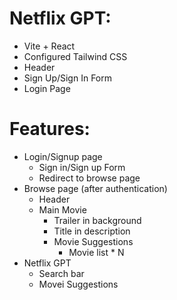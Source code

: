 # Netflix GPT:
- Vite + React
- Configured Tailwind CSS
- Header
- Sign Up/Sign In Form
- Login Page

# Features:
- Login/Signup page
  - Sign in/Sign up Form
  - Redirect to browse page
- Browse page (after authentication)
  - Header
  - Main Movie
    - Trailer in background
    - Title in description
    - Movie Suggestions
      - Movie list * N
- Netflix GPT
  - Search bar
  - Movei Suggestions